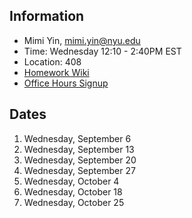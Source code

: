 ## Information
* Mimi Yin, mimi.yin@nyu.edu
* Time: Wednesday 12:10 - 2:40PM EST
* Location: 408
* [Homework Wiki](https://github.com/ITPNYU/ICM-2023-Code/wiki/Homework-Mimi-06)
* [Office Hours Signup](https://calendar.google.com/calendar/u/0/selfsched?sstoken=UUwyRlNGejliMUxLfGRlZmF1bHR8MTI2NGIyZTNkNDA5MzZhMmU1N2VlZDY5NWJjNmYyMzg)

## Dates

1. Wednesday, September 6
2. Wednesday, September 13
3. Wednesday, September 20
4. Wednesday, September 27
5. Wednesday, October 4
6. Wednesday, October 18
7. Wednesday, October 25
